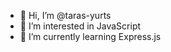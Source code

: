 - 👋 Hi, I’m @taras-yurts
- 👀 I’m interested in JavaScript
- 🌱 I’m currently learning Express.js

<!---
taras-yurts/taras-yurts is a ✨ special ✨ repository because its `README.md` (this file) appears on your GitHub profile.
You can click the Preview link to take a look at your changes.
--->
